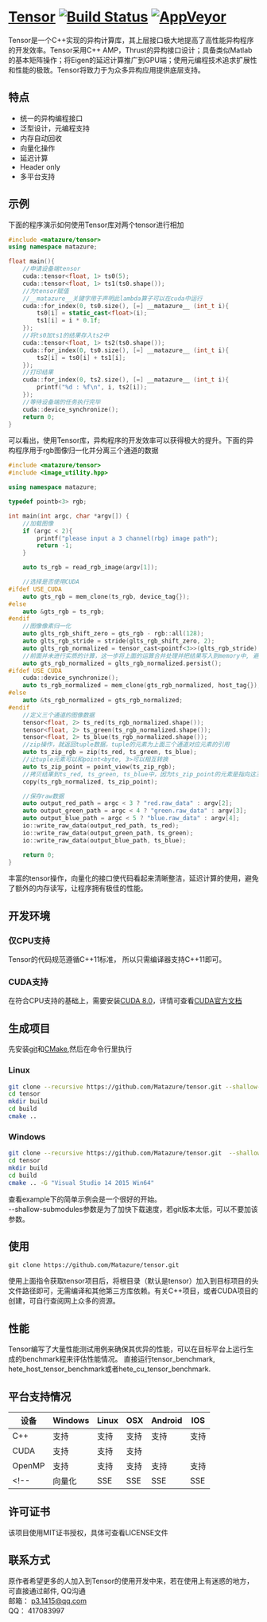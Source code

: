 # [Tensor](https://github.com/Matazure/tensor) [![Build Status](https://travis-ci.org/Matazure/tensor.svg?branch=master)](https://travis-ci.org/Matazure/tensor)  [![AppVeyor](https://img.shields.io/appveyor/ci/zhangzhimin/tensor.svg)](https://ci.appveyor.com/project/zhangzhimin/tensor)
Tensor是一个C++实现的异构计算库，其上层接口极大地提高了高性能异构程序的开发效率。Tensor采用C++ AMP，Thrust的异构接口设计；具备类似Matlab的基本矩阵操作；将Eigen的延迟计算推广到GPU端；使用元编程技术追求扩展性和性能的极致。Tensor将致力于为众多异构应用提供底层支持。

## 特点
* 统一的异构编程接口
* 泛型设计，元编程支持
* 内存自动回收
* 向量化操作
* 延迟计算
* Header only
* 多平台支持

## 示例
 下面的程序演示如何使用Tensor库对两个tensor进行相加
``` cpp
#include <matazure/tensor>
using namespace matazure;

float main(){
    //申请设备端tensor
    cuda::tensor<float, 1> ts0(5);
    cuda::tensor<float, 1> ts1(ts0.shape());
    //为tensor赋值
    //__matazure__关键字用于声明此lambda算子可以在cuda中运行
    cuda::for_index(0, ts0.size(), [=] __matazure__ (int_t i){
        ts0[i] = static_cast<float>(i);
        ts1[i] = i * 0.1f;
    });
    //将ts0加ts1的结果存入ts2中
    cuda::tensor<float, 1> ts2(ts0.shape());
    cuda::for_index(0, ts0.size(), [=] __matazure__ (int_t i){
        ts2[i] = ts0[i] + ts1[i];
    });
    //打印结果
    cuda::for_index(0, ts2.size(), [=] __matazure__ (int_t i){
        printf("%d : %f\n", i, ts2[i]);
    });
    //等待设备端的任务执行完毕
    cuda::device_synchronize();
    return 0;
}
```
可以看出，使用Tensor库，异构程序的开发效率可以获得极大的提升。下面的异构程序用于rgb图像归一化并分离三个通道的数据
``` cpp
#include <matazure/tensor>
#include <image_utility.hpp>

using namespace matazure;

typedef pointb<3> rgb;

int main(int argc, char *argv[]) {
	//加载图像
	if (argc < 2){
		printf("please input a 3 channel(rbg) image path");
		return -1;
	}

	auto ts_rgb = read_rgb_image(argv[1]);

	//选择是否使用CUDA
#ifdef USE_CUDA
	auto gts_rgb = mem_clone(ts_rgb, device_tag{});
#else
	auto &gts_rgb = ts_rgb;
#endif
	//图像像素归一化
	auto glts_rgb_shift_zero = gts_rgb - rgb::all(128);
	auto glts_rgb_stride = stride(glts_rgb_shift_zero, 2);
	auto glts_rgb_normalized = tensor_cast<pointf<3>>(glts_rgb_stride) / pointf<3>::all(128.0f);
	//前面并未进行实质的计算，这一步将上面的运算合并处理并把结果写入到memory中, 避免了额外的内存开销
	auto gts_rgb_normalized = glts_rgb_normalized.persist();
#ifdef USE_CUDA
	cuda::device_synchronize();
	auto ts_rgb_normalized = mem_clone(gts_rgb_normalized, host_tag{});
#else
	auto &ts_rgb_normalized = gts_rgb_normalized;
#endif
	//定义三个通道的图像数据
	tensor<float, 2> ts_red(ts_rgb_normalized.shape());
	tensor<float, 2> ts_green(ts_rgb_normalized.shape());
	tensor<float, 2> ts_blue(ts_rgb_normalized.shape());
	//zip操作，就返回tuple数据，tuple的元素为上面三个通道对应元素的引用
	auto ts_zip_rgb = zip(ts_red, ts_green, ts_blue);
	//让tuple元素可以和point<byte, 3>可以相互转换
	auto ts_zip_point = point_view(ts_zip_rgb);
	//拷贝结果到ts_red, ts_green, ts_blue中，因为ts_zip_point的元素是指向这三个通道的引用
	copy(ts_rgb_normalized, ts_zip_point);

	//保存raw数据
	auto output_red_path = argc < 3 ? "red.raw_data" : argv[2];
	auto output_green_path = argc < 4 ? "green.raw_data" : argv[3];
	auto output_blue_path = argc < 5 ? "blue.raw_data" : argv[4];
	io::write_raw_data(output_red_path, ts_red);
	io::write_raw_data(output_green_path, ts_green);
	io::write_raw_data(output_blue_path, ts_blue);

	return 0;
}
```
丰富的tensor操作，向量化的接口使代码看起来清晰整洁，延迟计算的使用，避免了额外的内存读写，让程序拥有极佳的性能。
## 开发环境
### 仅CPU支持
Tensor的代码规范遵循C++11标准， 所以只需编译器支持C++11即可。
### CUDA支持
在符合CPU支持的基础上，需要安装[CUDA 8.0](https://developer.nvidia.com/cuda-downloads)，详情可查看[CUDA官方文档](http://docs.nvidia.com/cuda/index.html#axzz4kQuxAvUe)

## 生成项目
先安装[git](https://git-scm.com/)和[CMake](https://cmake.org/),然后在命令行里执行
### Linux
``` sh
git clone --recursive https://github.com/Matazure/tensor.git --shallow-submodules
cd tensor
mkdir build
cd build
cmake ..
```
### Windows
``` sh
git clone --recursive https://github.com/Matazure/tensor.git  --shallow-submodules
cd tensor
mkdir build
cd build
cmake .. -G "Visual Studio 14 2015 Win64"
```
查看example下的简单示例会是一个很好的开始。  
--shallow-submodules参数是为了加快下载速度，若git版本太低，可以不要加该参数。
## 使用
```
git clone https://github.com/Matazure/tensor.git
```
使用上面指令获取tensor项目后，将根目录（默认是tensor）加入到目标项目的头文件路径即可，无需编译和其他第三方库依赖。有关C++项目，或者CUDA项目的创建，可自行查阅网上众多的资源。

## 性能
Tensor编写了大量性能测试用例来确保其优异的性能，可以在目标平台上运行生成的benchmark程来评估性能情况。 直接运行tensor_benchmark, hete_host_tensor_benchmark或者hete_cu_tensor_benchmark.

## 平台支持情况
| 设备  | Windows | Linux | OSX | Android | IOS |
| --- | --- | --- | --- | --- | --- |
| C++ | 支持 | 支持 | 支持 | 支持 | 支持
| CUDA | 支持 | 支持 | 支持 |  |  |
| OpenMP | 支持 | 支持 | 支持 | 支持 | 支持 |
<!-- |向量化|SSE|SSE|SSE|SSE| | -->

## 许可证书
该项目使用MIT证书授权，具体可查看LICENSE文件

## 联系方式
原作者希望更多的人加入到Tensor的使用开发中来，若在使用上有迷惑的地方，可直接通过邮件, QQ沟通  
邮箱： p3.1415@qq.com  
QQ： 417083997

